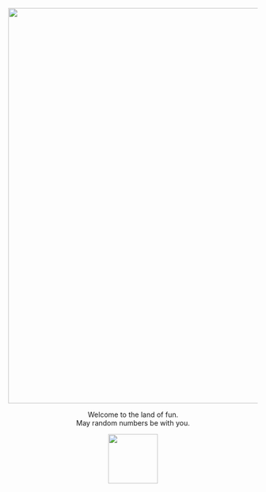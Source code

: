 <p align="center">
<img src="../assets/logo.png" width="800" />
</p>

<p align="center">
    Welcome to the land of fun.
    <br>
    May random numbers be with you.
</p>

<p align="center">
<img src="../assets/token3d.png" width="100" />
</p>

